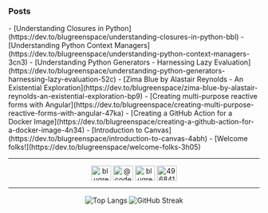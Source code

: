 <p align="center">
  <h3>Posts</h3>
</p>
<!-- BLOG-POST-LIST:START -->
- [Understanding Closures in Python](https://dev.to/blugreenspace/understanding-closures-in-python-bbl)
- [Understanding Python Context Managers](https://dev.to/blugreenspace/understanding-python-context-managers-3cn3)
- [Understanding Python Generators - Harnessing Lazy Evaluation](https://dev.to/blugreenspace/understanding-python-generators-harnessing-lazy-evaluation-52c)
- [Zima Blue by Alastair Reynolds - An Existential Exploration](https://dev.to/blugreenspace/zima-blue-by-alastair-reynolds-an-existential-exploration-bp9)
- [Creating multi-purpose reactive forms with Angular](https://dev.to/blugreenspace/creating-multi-purpose-reactive-forms-with-angular-47ka)
- [Creating a GitHub Action for a Docker Image](https://dev.to/blugreenspace/creating-a-github-action-for-a-docker-image-4n34)
- [Introduction to Canvas](https://dev.to/blugreenspace/introduction-to-canvas-4abh)
- [Welcome folks!](https://dev.to/blugreenspace/welcome-folks-3h05)
<!-- BLOG-POST-LIST:END -->

---

<p align="center">
  <a href="https://dev.to/blugreenspace" target="blank"><img align="center" src="https://raw.githubusercontent.com/rahuldkjain/github-profile-readme-generator/master/src/images/icons/Social/devto.svg" alt="blugreenspace" height="30" width="40" /></a>
  <a href="https://medium.com/@code0987" target="blank"><img align="center" src="https://raw.githubusercontent.com/rahuldkjain/github-profile-readme-generator/master/src/images/icons/Social/medium.svg" alt="@code0987" height="30" width="40" /></a>
  <a href="https://twitter.com/blugreenspace" target="blank"><img align="center" src="https://raw.githubusercontent.com/rahuldkjain/github-profile-readme-generator/master/src/images/icons/Social/twitter.svg" alt="blugreenspace" height="30" width="40" /></a>
  <a href="https://stackoverflow.com/users/496841" target="blank"><img align="center" src="https://raw.githubusercontent.com/rahuldkjain/github-profile-readme-generator/master/src/images/icons/Social/stack-overflow.svg" alt="496841" height="30" width="40" /></a>
</p>

---

<p align="center">
  <img align="center" src="https://github-readme-stats.vercel.app/api/top-langs/?username=code0987&hide_progress=true&langs_count=6&hide=tsql&size_weight=0.9&count_weight=0.1&layout=compact&theme=transparent&hide_border=true" alt="Top Langs" />

  <img align="center" src="https://streak-stats.demolab.com?user=code0987&theme=transparent&hide_border=true" alt="GitHub Streak" />
</p>
